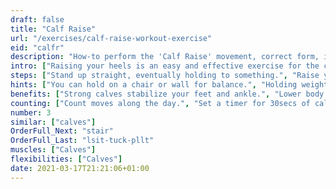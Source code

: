 ```yaml
---
draft: false
title: "Calf Raise"
url: "/exercises/calf-raise-workout-exercise"
eid: "calfr"
description: "How-to perform the 'Calf Raise' movement, correct form, instructions and hints. Similar exercises, body parts activated, notes, tips and video demonstration"
intro: ["Raising your heels is an easy and effective exercise for the calves."]
steps: ["Stand up straight, eventually holding to something.", "Raise your heels until you are standing on your toes.", "Bring down the heels back to the floor.", "This is one repetition."]
hints: ["You can hold on a chair or wall for balance.", "Holding weights (bags or dumbbells) will make the exercise more effective.", "Calf raises can easily be done while in the morning mirror, or in front of the TV."]
benefits: ["Strong calves stabilize your feet and ankle.", "Lower body performance frequently depends on calves, strength them will make a difference.", "Advantage or explosiveness in sprinting.", "Protect knees on jumps, burpees and any impact actions."]
counting: ["Count moves along the day.", "Set a timer for 30secs of calf raises. The next day increase 2 seconds, and consecutively.", "Set a goal for 20 consecutive days, restart counting the days if the daily goal is missed."]
number: 3
similar: ["calves"]
OrderFull_Next: "stair"
OrderFull_Last: "lsit-tuck-pllt"
muscles: ["Calves"]
flexibilities: ["Calves"]
date: 2021-03-17T21:21:06+01:00
---
```

